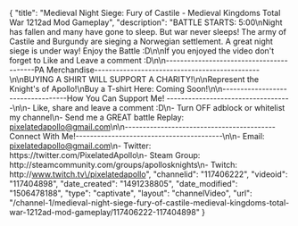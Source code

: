 {
    "title": "Medieval Night Siege: Fury of Castile - Medieval Kingdoms Total War 1212ad Mod Gameplay",
    "description": "BATTLE STARTS: 5:00\nNight has fallen and many have gone to sleep. But war never sleeps! The army of Castile and Burgundy are sieging a Norwegian settlement.  A great night siege is under way!  Enjoy the Battle :D\n\nIf you enjoyed the video don't forget to Like and Leave a comment :D\n\n-----------------------------------------PA Merchandise----------------------------------------------\n\nBUYING A SHIRT WILL SUPPORT A CHARITY!\n\nRepresent the Knight's of Apollo!\nBuy a T-shirt Here: Coming Soon!\n\n----------------------------------How You Can Support Me! -----------------------------------\n\n- Like, share and leave a comment :D\n- Turn OFF adblock or whitelist my channel\n- Send me a GREAT battle Replay: pixelatedapollo@gmail.com\n\n------------------------------------------Connect With Me!-----------------------------------------\n\n- Email: pixelatedapollo@gmail.com\n- Twitter: https:\/\/twitter.com\/PixelatedApollo\n- Steam Group:  http:\/\/steamcommunity.com\/groups\/apollosknights\n- Twitch: http:\/\/www.twitch.tv\/pixelatedapollo",
    "channelid": "117406222",
    "videoid": "117404898",
    "date_created": "1491238805",
    "date_modified": "1506478188",
    "type": "captivate",
    "layout": "channelVideo",
    "url": "\/channel-1\/medieval-night-siege-fury-of-castile-medieval-kingdoms-total-war-1212ad-mod-gameplay\/117406222-117404898"
}